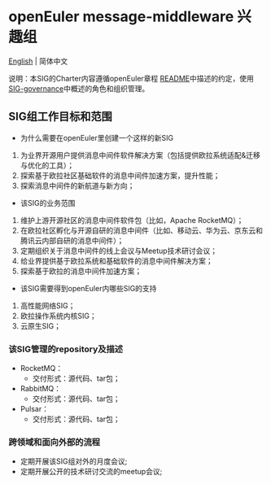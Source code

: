 
# openEuler message-middleware 兴趣组
[English](./sig-template.md) | 简体中文


说明：本SIG的Charter内容遵循openEuler章程 [README](/zh/governance/README.md)中描述的约定，使用[SIG-governance](/zh/technical-committee/governance/SIG-governance.md)中概述的角色和组织管理。

## SIG组工作目标和范围

 - 为什么需要在openEuler里创建一个这样的新SIG
 1. 为业界开源用户提供消息中间件软件解决方案（包括提供欧拉系统适配&迁移与优化的工具）；
 2. 探索基于欧拉社区基础软件的消息中间件加速方案，提升性能；
 3. 探索消息中间件的新航道与新方向；

 - 该SIG的业务范围
 1. 维护上游开源社区的消息中间件软件包（比如，Apache RocketMQ）； 
 2. 在欧拉社区孵化与开源自研的消息中间件（比如、移动云、华为云、京东云和腾讯云内部自研的消息中间件）；
 3. 定期组织关于消息中间件的线上会议与Meetup技术研讨会议；
 4. 给业界提供基于欧拉系统和基础软件的消息中间件解决方案；
 5. 探索基于欧拉的消息中间件加速方案；

 - 该SIG需要得到openEuler内哪些SIG的支持
 1. 高性能网络SIG；
 2. 欧拉操作系统内核SIG；
 3. 云原生SIG；


 ### 该SIG管理的repository及描述
 
- RocketMQ：
  - 交付形式：源代码、tar包；
- RabbitMQ：
  - 交付形式：源代码、tar包；
- Pulsar：
  - 交付形式：源代码、tar包；

 ### 跨领域和面向外部的流程

 - 定期开展该SIG组对外的月度会议;
 - 定期开展公开的技术研讨交流的meetup会议;
 

